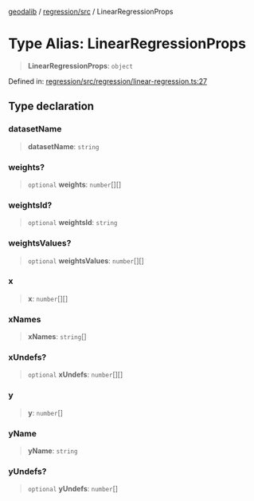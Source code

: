 [geodalib](../../../modules.md) / [regression/src](../index.md) / LinearRegressionProps

# Type Alias: LinearRegressionProps

> **LinearRegressionProps**: `object`

Defined in: [regression/src/regression/linear-regression.ts:27](https://github.com/GeoDaCenter/geoda-lib/blob/5c8fba7800a0ff8c8ed4b8b260cc40d1229fb38a/js/packages/regression/src/regression/linear-regression.ts#L27)

## Type declaration

### datasetName

> **datasetName**: `string`

### weights?

> `optional` **weights**: `number`[][]

### weightsId?

> `optional` **weightsId**: `string`

### weightsValues?

> `optional` **weightsValues**: `number`[][]

### x

> **x**: `number`[][]

### xNames

> **xNames**: `string`[]

### xUndefs?

> `optional` **xUndefs**: `number`[][]

### y

> **y**: `number`[]

### yName

> **yName**: `string`

### yUndefs?

> `optional` **yUndefs**: `number`[]
